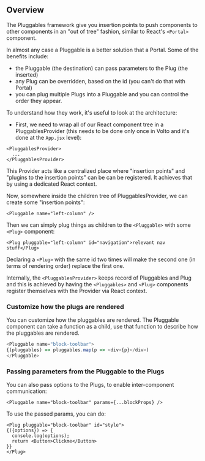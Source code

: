 ## Overview

The Pluggables framework give you insertion points to push components to other
components in an "out of tree" fashion, similar to React's `<Portal>` component.

In almost any case a Pluggable is a better solution that a Portal. Some of the
benefits include:

- the Pluggable (the destination) can pass parameters to the Plug (the
  inserted)
- any Plug can be overridden, based on the id (you can't do that with Portal)
- you can plug multiple Plugs into a Pluggable and you can control the order
  they appear.

To understand how they work, it's useful to look at the architecture:

- First, we need to wrap all of our React component tree in
  a PluggablesProvider (this needs to be done only once in Volto and it's done
  at the `App.jsx` level):

```
<PluggablesProvider>
  ...
</PluggablesProvider>
```

This Provider acts like a centralized place where "insertion points" and
"plugins to the insertion points" can be can be registered. It achieves that by
using a dedicated React context.

Now, somewhere inside the children tree of PluggablesProvider, we can create some
"insertion points":

```
<Pluggable name="left-column" />
```

Then we can simply plug things as children to the `<Pluggable>` with some `<Plug>`
component:

```
<Plug pluggable="left-column" id="navigation">relevant nav stuff</Plug>
```

Declaring a `<Plug>` with the same id two times will make the second one (in
terms of rendering order) replace the first one.

Internally, the `<PluggablesProvider>` keeps record of Pluggables and Plug and
this is achieved by having the `<Pluggables>` and `<Plug>` components register
themselves with the Provider via React context.

### Customize how the plugs are rendered

You can customize how the pluggables are rendered. The Pluggable component can
take a function as a child, use that function to describe how the pluggables
are rendered.

```js
<Pluggable name="block-toolbar">
{(pluggables) => pluggables.map(p => <div>{p}</div>)
</Pluggable>
```

### Passing parameters from the Pluggable to the Plugs

You can also pass options to the Plugs, to enable inter-component communication:

```
<Pluggable name="block-toolbar" params={...blockProps} />
```

To use the passed params, you can do:

```
<Plug pluggable="block-toolbar" id="style">
{({options}) => {
  console.log(options);
  return <Button>Clickme</Button>
}}
</Plug>
```

